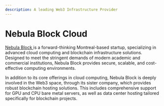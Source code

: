 ```yaml
---
description: A leading Web3 Infrastructure Provider
---
```


# Nebula Block Cloud

[Nebula Block ](https://nebulablock.com/)is a forward-thinking Montreal-based startup, specializing in advanced cloud computing and blockchain infrastructure solutions. Designed to meet the stringent demands of modern academic and commercial institutions, Nebula Block provides secure, scalable, and cost-effective computing environments.

In addition to its core offerings in cloud computing, Nebula Block is deeply involved in the Web3 space, through its sister company, which provides robust blockchain hosting solutions. This includes comprehensive support for GPU and CPU bare metal servers, as well as data center hosting tailored specifically for blockchain projects.
